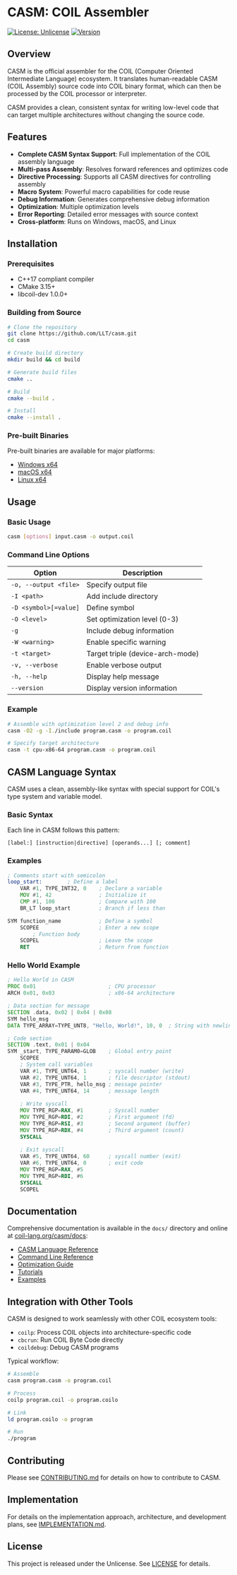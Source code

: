 # CASM: COIL Assembler

[![License: Unlicense](https://img.shields.io/badge/license-Unlicense-blue.svg)](https://unlicense.org)
[![Version](https://img.shields.io/badge/version-1.0.0-blue.svg)]()

## Overview

CASM is the official assembler for the COIL (Computer Oriented Intermediate Language) ecosystem. It translates human-readable CASM (COIL Assembly) source code into COIL binary format, which can then be processed by the COIL processor or interpreter.

CASM provides a clean, consistent syntax for writing low-level code that can target multiple architectures without changing the source code.

## Features

- **Complete CASM Syntax Support**: Full implementation of the COIL assembly language
- **Multi-pass Assembly**: Resolves forward references and optimizes code
- **Directive Processing**: Supports all CASM directives for controlling assembly
- **Macro System**: Powerful macro capabilities for code reuse
- **Debug Information**: Generates comprehensive debug information
- **Optimization**: Multiple optimization levels
- **Error Reporting**: Detailed error messages with source context
- **Cross-platform**: Runs on Windows, macOS, and Linux

## Installation

### Prerequisites

- C++17 compliant compiler
- CMake 3.15+
- libcoil-dev 1.0.0+

### Building from Source

```bash
# Clone the repository
git clone https://github.com/LLT/casm.git
cd casm

# Create build directory
mkdir build && cd build

# Generate build files
cmake ..

# Build
cmake --build .

# Install
cmake --install .
```

### Pre-built Binaries

Pre-built binaries are available for major platforms:

- [Windows x64](https://github.com/LLT/casm/releases/download/v1.0.0/casm-1.0.0-win-x64.zip)
- [macOS x64](https://github.com/LLT/casm/releases/download/v1.0.0/casm-1.0.0-macos-x64.tar.gz)
- [Linux x64](https://github.com/LLT/casm/releases/download/v1.0.0/casm-1.0.0-linux-x64.tar.gz)

## Usage

### Basic Usage

```bash
casm [options] input.casm -o output.coil
```

### Command Line Options

| Option | Description |
|--------|-------------|
| `-o, --output <file>` | Specify output file |
| `-I <path>` | Add include directory |
| `-D <symbol>[=value]` | Define symbol |
| `-O <level>` | Set optimization level (0-3) |
| `-g` | Include debug information |
| `-W <warning>` | Enable specific warning |
| `-t <target>` | Target triple (device-arch-mode) |
| `-v, --verbose` | Enable verbose output |
| `-h, --help` | Display help message |
| `--version` | Display version information |

### Example

```bash
# Assemble with optimization level 2 and debug info
casm -O2 -g -I./include program.casm -o program.coil

# Specify target architecture
casm -t cpu-x86-64 program.casm -o program.coil
```

## CASM Language Syntax

CASM uses a clean, assembly-like syntax with special support for COIL's type system and variable model.

### Basic Syntax

Each line in CASM follows this pattern:
```
[label:] [instruction|directive] [operands...] [; comment]
```

### Examples

```asm
; Comments start with semicolon
loop_start:        ; Define a label
    VAR #1, TYPE_INT32, 0    ; Declare a variable
    MOV #1, 42               ; Initialize it
    CMP #1, 100              ; Compare with 100
    BR_LT loop_start         ; Branch if less than

SYM function_name            ; Define a symbol
    SCOPEE                   ; Enter a new scope
        ; Function body
    SCOPEL                   ; Leave the scope
    RET                      ; Return from function
```

### Hello World Example

```asm
; Hello World in CASM
PROC 0x01                       ; CPU processor
ARCH 0x01, 0x03                 ; x86-64 architecture

; Data section for message
SECTION .data, 0x02 | 0x04 | 0x08
SYM hello_msg
DATA TYPE_ARRAY=TYPE_UNT8, "Hello, World!", 10, 0  ; String with newline and null terminator

; Code section
SECTION .text, 0x01 | 0x04
SYM _start, TYPE_PARAM0=GLOB    ; Global entry point
    SCOPEE
    ; System call variables
    VAR #1, TYPE_UNT64, 1       ; syscall number (write)
    VAR #2, TYPE_UNT64, 1       ; file descriptor (stdout)
    VAR #3, TYPE_PTR, hello_msg ; message pointer
    VAR #4, TYPE_UNT64, 14      ; message length
    
    ; Write syscall
    MOV TYPE_RGP=RAX, #1        ; Syscall number
    MOV TYPE_RGP=RDI, #2        ; First argument (fd)
    MOV TYPE_RGP=RSI, #3        ; Second argument (buffer)
    MOV TYPE_RGP=RDX, #4        ; Third argument (count)
    SYSCALL
    
    ; Exit syscall
    VAR #5, TYPE_UNT64, 60      ; syscall number (exit)
    VAR #6, TYPE_UNT64, 0       ; exit code
    MOV TYPE_RGP=RAX, #5
    MOV TYPE_RGP=RDI, #6
    SYSCALL
    SCOPEL
```

## Documentation

Comprehensive documentation is available in the `docs/` directory and online at [coil-lang.org/casm/docs](https://coil-lang.org/casm/docs):

- [CASM Language Reference](https://coil-lang.org/casm/docs/language-reference.html)
- [Command Line Reference](https://coil-lang.org/casm/docs/command-line.html)
- [Optimization Guide](https://coil-lang.org/casm/docs/optimization.html)
- [Tutorials](https://coil-lang.org/casm/docs/tutorials/)
- [Examples](https://coil-lang.org/casm/docs/examples/)

## Integration with Other Tools

CASM is designed to work seamlessly with other COIL ecosystem tools:

- `coilp`: Process COIL objects into architecture-specific code
- `cbcrun`: Run COIL Byte Code directly
- `coildebug`: Debug CASM programs

Typical workflow:
```bash
# Assemble
casm program.casm -o program.coil

# Process
coilp program.coil -o program.coilo

# Link
ld program.coilo -o program

# Run
./program
```

## Contributing

Please see [CONTRIBUTING.md](CONTRIBUTING.md) for details on how to contribute to CASM.

## Implementation

For details on the implementation approach, architecture, and development plans, see [IMPLEMENTATION.md](IMPLEMENTATION.md).

## License

This project is released under the Unlicense. See [LICENSE](LICENSE) for details.